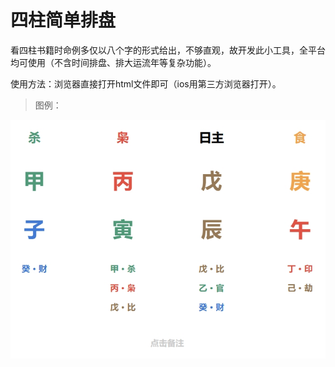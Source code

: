 # 四柱简单排盘

看四柱书籍时命例多仅以八个字的形式给出，不够直观，故开发此小工具，全平台均可使用（不含时间排盘、排大运流年等复杂功能）。

使用方法：浏览器直接打开html文件即可（ios用第三方浏览器打开）。

> 图例：

![image](sample.png)
